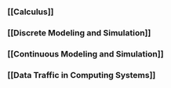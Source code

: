 ### [[Calculus]]
### [[Discrete Modeling and Simulation]]
### [[Continuous Modeling and Simulation]]
### [[Data Traffic in Computing Systems]]